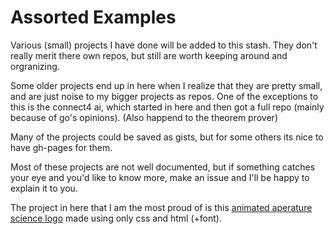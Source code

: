 Assorted Examples
=================

Various (small) projects I have done will be added to this stash. They don't really merit there own repos, but still are worth keeping around and orgranizing. 

Some older projects end up in here when I realize that they are pretty small, and are just noise to my bigger projects as repos. One of the exceptions to this is the connect4 ai, which started in here and then got a full repo (mainly because of go's opinions). (Also happend to the theorem prover)

Many of the projects could be saved as gists, but for some others its nice to have gh-pages for them.

Most of these projects are not well documented, but if something catches your eye and you'd like to know more, make an issue and I'll be happy to explain it to you.

The project in here that I am the most proud of is this [animated aperature science logo](http://thethirdone.github.io/assorted-examples/html/portal.html) made using only css and html (+font).
